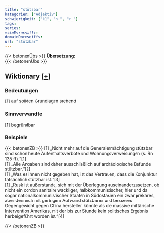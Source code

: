 ```yaml
---
title: "stützbar"
kategorien: ["Adjektiv"]
schwierigkeit: ["k1", "h_", "r_"]
tags:
series:
mainDornseiffs:
domainDornseiffs:
url: "stützbar"
---
```


{{< betonenÜbs >}}
**Übersetzung:**  
{{< /betonenÜbs >}}

## Wiktionary [[+](https://de.wiktionary.org/wiki/stützbar)]

### Bedeutungen
[1] auf soliden Grundlagen stehend  

### Sinnverwandte
[1] begründbar  

### Beispiele
{{< betonenZB >}}
[1] „Nicht mehr auf die Generalermächtigung stützbar sind schon heute Aufenthaltsverbote und Wohnungsverweisungen (s. Rn 135 ff).“[1]  
[1] „Alle Angaben sind daher ausschließlich auf archäologische Befunde stützbar.“[2]  
[1] „Was es ihnen nicht gegeben hat, ist das Vertrauen, dass die Konjunktur tatsächlich stützbar ist.“[3]  
[1] „Rusk ist außerstande, sich mit der Überlegung auseinanderzusetzen, ob nicht ein cordon sanitaire wackliger, halbkommunistischer, hier und da sogar nationalkommunistischer Staaten in Südostasien ein zwar prekäres, aber dennoch mit geringem Aufwand stützbares und besseres Gegengewicht gegen China herstellen könnte als die massive militärische Intervention Amerikas, mit der bis zur Stunde kein politisches Ergebnis herbeigeführt worden ist.“[4]  

{{< /betonenZB >}}

